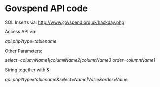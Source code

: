 Govspend API code
================================

SQL Inserts via: http://www.govspend.org.uk/hackday.php

Access API via:

*api.php?type=tablename*

Other Parameters:

*select=columnName1|columnName2|columnName3*
*order=columnName1*

String together with &:

*api.php?type=tablename&select=Name|Value&order=Value*
